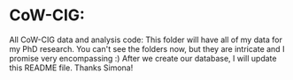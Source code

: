 # CoW-CIG:
All CoW-CIG data and analysis code:
This folder will have all of my data for my PhD research. You can't see the folders now, but they are intricate and I promise very encompassing :) After we create our database, I will update this README file. Thanks Simona!

